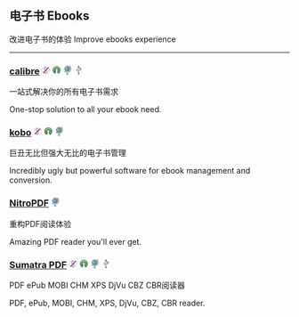 ## 电子书   Ebooks

改进电子书的体验   Improve ebooks experience

---

### [calibre](http://calibre-ebook.com/) ![](/assets/图片2.png) ![](/assets/open-source-icon.png) ![](/assets/earth-globe.png) ![](/assets/usb.png)

一站式解决你的所有电子书需求

One-stop solution to all your ebook need.

### [kobo](https://www.kobo.com/desktop) ![](/assets/图片2.png) ![](/assets/open-source-icon.png) ![](/assets/earth-globe.png)

巨丑无比但强大无比的电子书管理

Incredibly ugly but powerful software for ebook management and conversion.

### [NitroPDF](https://www.gonitro.com/pdf-reader) ![](/assets/earth-globe.png)

重构PDF阅读体验

Amazing PDF reader you'll ever get.

### [Sumatra PDF](http://www.sumatrapdfreader.org/free-pdf-reader.html) ![](/assets/图片2.png) ![](/assets/open-source-icon.png) ![](/assets/earth-globe.png) ![](/assets/usb.png)

PDF ePub MOBI CHM XPS DjVu CBZ CBR阅读器

PDF, ePub, MOBI, CHM, XPS, DjVu, CBZ, CBR reader.

